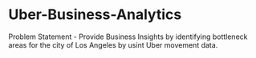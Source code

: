 # Uber-Business-Analytics
Problem Statement - Provide Business Insights by identifying bottleneck areas for the city of Los Angeles by usint Uber movement data.
